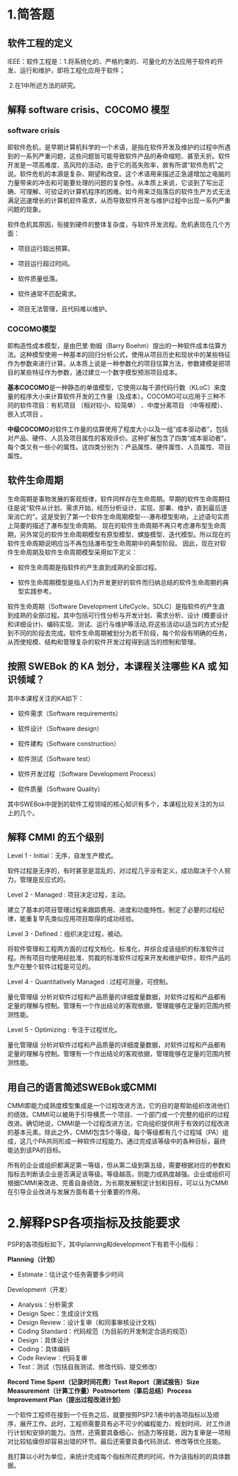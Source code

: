# 1.简答题
## 软件工程的定义
IEEE：软件工程是：1.将系统化的、严格约束的、可量化的方法应用于软件的开发、运行和维护，即将工程化应用于软件；

​                                 2.在1中所述方法的研究。

## 解释 software crisis、COCOMO 模型
### software crisis

即软件危机，是早期计算机科学的一个术语，是指在软件开发及维护的过程中所遇到的一系列严重问题，这些问题皆可能导致软件产品的寿命缩短、甚至夭折。软件开发是一项高难度、高风险的活动，由于它的高失败率，故有所谓“软件危机”之说。软件危机的本源是复杂、期望和改变。这个术语用来描述正急遽增加之电脑的力量带来的冲击和可能要处理的问题的复杂性。从本质上来说，它谈到了写出正确、可理解、可验证的计算机程序的困难。如今用来泛指落后的软件生产方式无法满足迅速增长的计算机软件需求，从而导致软件开发与维护过程中出现一系列严重问题的现象。

软件危机其原因，衔接到硬件的整体复杂度，与软件开发流程。危机表现在几个方面：

- 项目运行超出预算。


- 项目运行超过时间。


- 软件质量低落。


- 软件通常不匹配需求。


- 项目无法管理，且代码难以维护。

### COCOMO模型

即构造性成本模型，是由巴里·勃姆（Barry Boehm）提出的一种软件成本估算方法。这种模型使用一种基本的回归分析公式，使用从项目历史和现状中的某些特征作为参数来进行计算。从本质上说是一种参数化的项目估算方法，参数建模是把项目的某些特征作为参数，通过建立一个数字模型预测项目成本。

**基本COCOMO**是一种静态的单值模型，它使用以每千源代码行数（KLoC）来度量的程序大小来计算软件开发的工作量（及成本）。COCOMO可以应用于三种不同的软件项目：有机项目 （相对较小、较简单） 、中度分离项目 （中等规模）、嵌入式项目 。

**中级COCOMO**对软件工作量的估算使用了程度大小以及一组“成本驱动者”，包括对产品、硬件、人员及项目属性的客观评价。这种扩展包含了四类“成本驱动者”，每个类又有一些小的属性。这四类分别为：产品属性、硬件属性、人员属性、项目属性。

## 软件生命周期

生命周期是事物发展的客观规律，软件同样存在生命周期。早期的软件生命周期往往是说“软件从计划、需求开始，经历分析设计、实现、部署、维护，直到最后逐渐消亡的”。这是受到了第一个软件生命周期模型---瀑布模型影响，上述语句实质上简要的描述了瀑布型生命周期。 现在的软件生命周期不再只考虑瀑布型生命周期，另外常见的软件生命周期模型有原型模型、螺旋模型、迭代模型。所以现在的软件生命周期说明应当不再包括瀑布型生命周期中的典型阶段。
因此，现在对软件生命周期及软件生命周期模型采用如下定义：

- 软件生命周期是指软件的产生直到成熟的全部过程。


- 软件生命周期模型是指人们为开发更好的软件而归纳总结的软件生命周期的典型实践参考。

软件生命周期（Software Development LifeCycle，SDLC）是指软件的产生直到成熟的全部过程。其中包括可行性分析与开发计划、需求分析、设计 (概要设计和详细设计)、编码实现、测试、运行与维护等活动,将这些活动以适当的方式分配到不同的阶段去完成。软件生命周期被划分为若干阶段，每个阶段有明确的任务，从而使规模、结构和管理复杂的软件开发过程得到适当的控制和管理。

## 按照 SWEBok 的 KA 划分，本课程关注哪些 KA 或 知识领域？

其中本课程关注的KA如下：

- 软件需求（Software requirements）


- 软件设计（Software design）


- 软件建构（Software construction）


- 软件测试（Software test）


- 软件开发过程（Software Development Process）


- 软件质量（Software Quality）

其中SWEBok中提到的软件工程领域的核心知识有多个，本课程比较关注的为以上的几个。

## 解释 CMMI 的五个级别

Level 1 - Initial：无序，自发生产模式。

软件过程是无序的，有时甚至是混乱的，对过程几乎没有定义，成功取决于个人努力。管理是反应式的。

Level 2 - Managed : 项目决定过程，主动。

建立了基本的项目管理过程来跟踪费用、进度和功能特性。制定了必要的过程纪律，能重复早先类似应用项目取得的成功经验。

Level 3 - Defined：组织决定过程，被动。

将软件管理和工程两方面的过程文档化、标准化，并综合成该组织的标准软件过程。所有项目均使用经批准、剪裁的标准软件过程来开发和维护软件，软件产品的生产在整个软件过程是可见的。

Level 4 - Quantitatively Managed : 过程可测量，可控制。

量化管理级 分析对软件过程和产品质量的详细度量数据，对软件过程和产品都有定量的理解与控制。管理有一个作出结论的客观依据，管理能够在定量的范围内预测性能。

Level 5 - Optimizing : 专注于过程优化。

量化管理级 分析对软件过程和产品质量的详细度量数据，对软件过程和产品都有定量的理解与控制。管理有一个作出结论的客观依据，管理能够在定量的范围内预测性能。

## 用自己的语言简述SWEBok或CMMI

CMMI即能力成熟度模型集成是一个过程改进方法，它的目的是帮助组织改进他们的绩效。CMMI可以被用于引导横贯一个项目、一个部门或一个完整的组织的过程改进。确切地说，CMMI是一个过程改进方法，它向组织提供用于有效的过程改进的基本元素。除此之外，CMMI包含5个等级，每个等级都有几个过程域（PA）组成，这几个PA共同形成一种软件过程能力。通过完成该等级中的各种目标，最终能达到该PA的目标。

所有的企业或组织都满足第一等级，但从第二级到第五级，需要根据对应的参数和指标去判断该企业是否满足该等级。等级越高，则能力成熟度越强。企业或组织可根据CMMI来改进、完善自身绩效，为长期发展制定计划和目标，可以认为CMMI在引导企业改进与发展方面有着十分重要的作用。

# 2.解释PSP各项指标及技能要求

PSP的各项指标如下，其中planning和development下有若干小指标：

**Planning（计划）**

- Estimate：估计这个任务需要多少时间

Development（开发）

- Analysis：分析需求
- Design Spec：生成设计文档
- Design Review：设计复审（和同事审核设计文档）
- Coding Standard：代码规范（为目前的开发制定合适的规范）
- Design：具体设计
- Coding：具体编码
- Code Review：代码复审
- Test：测试（包括自我测试、修改代码、提交修改）

**Record Time Spent（记录时间花费）Test Report（测试报告）Size Measurement（计算工作量）Postmortem（事后总结）Process Improvement Plan（提出过程改进计划）**

一个软件工程师在接到一个任务之后，就要按照PSP2.1表中的各项指标以及顺序，展开工作。此时，工程师需要具有必不可少的编程能力、规划时间、对工作进行计划和安排的能力。当然，还需要具备细心、创造力等技能，因为复审是一项相对比较枯燥但却容易出错的环节。最后还需要具备代码测试、修改等优化技能。

我打算以小时为单位，来统计完成每个指标所花费的时间，作为该指标的的具体数据。